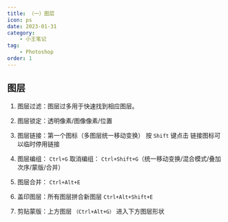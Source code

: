 ```yaml
---
title: （一）图层
icon: ps
date: 2023-01-31
category:
    - 小王笔记
tag: 
    - Photoshop
order: 1
---
```



## 图层
1. 图层过滤：图层过多用于快速找到相应图层。

2. 图层锁定：透明像素/图像像素/位置

3. 图层链接：第一个图标（多图层统一移动变换） 按 `Shift` 键点击
链接图标可以临时停用链接

4. 图层编组： `Ctrl+G` 取消编组： `Ctrl+Shift+G`（统一移动变换/混合模式/叠加次序/蒙版/合并）

5. 图层合并： `Ctrl+Alt+E`

6. 盖印图层：所有图层拼合新图层 `Ctrl+Alt+Shift+E`

7. 剪贴蒙版：上方图层 `（Ctrl+Alt+G）` 进入下方图层形状

